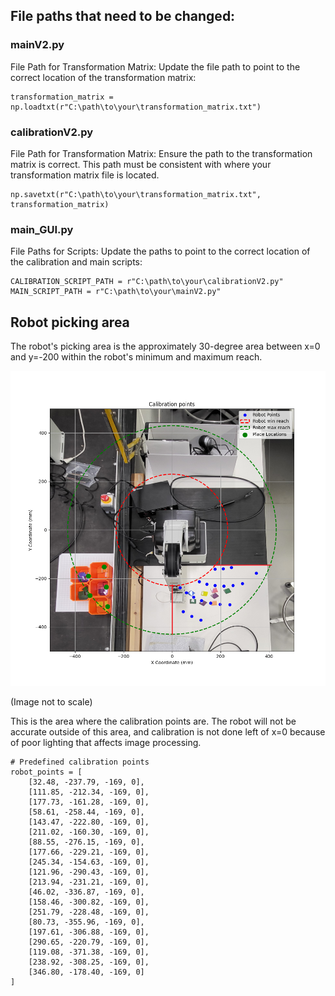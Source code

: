 <h2>File paths that need to be changed:</h2>

<h3>mainV2.py</h3>

File Path for Transformation Matrix:
Update the file path to point to the correct location of the transformation matrix:

    transformation_matrix = np.loadtxt(r"C:\path\to\your\transformation_matrix.txt")

<h3>calibrationV2.py</h3>

File Path for Transformation Matrix:
Ensure the path to the transformation matrix is correct. This path must be consistent with where your transformation matrix file is located.

    np.savetxt(r"C:\path\to\your\transformation_matrix.txt", transformation_matrix)

<h3>main_GUI.py</h3>

File Paths for Scripts:
Update the paths to point to the correct location of the calibration and main scripts:

    CALIBRATION_SCRIPT_PATH = r"C:\path\to\your\calibrationV2.py"
    MAIN_SCRIPT_PATH = r"C:\path\to\your\mainV2.py"


<h2>Robot picking area</h2>

The robot's picking area is the approximately 30-degree area between x=0 and y=-200 within the robot's minimum and maximum reach.

![(alt text)](Figure_1-2.png)

(Image not to scale)

This is the area where the calibration points are. The robot will not be accurate outside of this area, and calibration is not done left of x=0 because of poor lighting that affects image processing.

    # Predefined calibration points
    robot_points = [
        [32.48, -237.79, -169, 0], 
        [111.85, -212.34, -169, 0], 
        [177.73, -161.28, -169, 0], 
        [58.61, -258.44, -169, 0], 
        [143.47, -222.80, -169, 0], 
        [211.02, -160.30, -169, 0], 
        [88.55, -276.15, -169, 0], 
        [177.66, -229.21, -169, 0], 
        [245.34, -154.63, -169, 0], 
        [121.96, -290.43, -169, 0], 
        [213.94, -231.21, -169, 0], 
        [46.02, -336.87, -169, 0], 
        [158.46, -300.82, -169, 0], 
        [251.79, -228.48, -169, 0], 
        [80.73, -355.96, -169, 0], 
        [197.61, -306.88, -169, 0], 
        [290.65, -220.79, -169, 0], 
        [119.08, -371.38, -169, 0], 
        [238.92, -308.25, -169, 0], 
        [346.80, -178.40, -169, 0]
    ]
